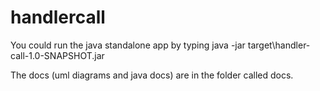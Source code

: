 # handlercall
You could run the java standalone app by typing java -jar target\handler-call-1.0-SNAPSHOT.jar

The docs (uml diagrams and java docs) are in the folder called docs. 
